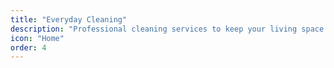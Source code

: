 ```yaml
---
title: "Everyday Cleaning"
description: "Professional cleaning services to keep your living space spotless."
icon: "Home"
order: 4
---
```

